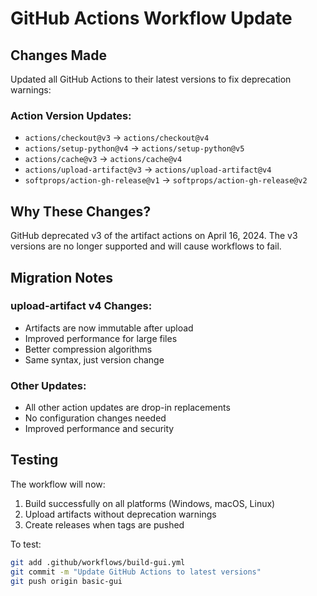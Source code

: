 # GitHub Actions Workflow Update

## Changes Made

Updated all GitHub Actions to their latest versions to fix deprecation warnings:

### Action Version Updates:
- `actions/checkout@v3` → `actions/checkout@v4`
- `actions/setup-python@v4` → `actions/setup-python@v5`
- `actions/cache@v3` → `actions/cache@v4`
- `actions/upload-artifact@v3` → `actions/upload-artifact@v4`
- `softprops/action-gh-release@v1` → `softprops/action-gh-release@v2`

## Why These Changes?

GitHub deprecated v3 of the artifact actions on April 16, 2024. The v3 versions are no longer supported and will cause workflows to fail.

## Migration Notes

### upload-artifact v4 Changes:
- Artifacts are now immutable after upload
- Improved performance for large files
- Better compression algorithms
- Same syntax, just version change

### Other Updates:
- All other action updates are drop-in replacements
- No configuration changes needed
- Improved performance and security

## Testing

The workflow will now:
1. Build successfully on all platforms (Windows, macOS, Linux)
2. Upload artifacts without deprecation warnings
3. Create releases when tags are pushed

To test:
```bash
git add .github/workflows/build-gui.yml
git commit -m "Update GitHub Actions to latest versions"
git push origin basic-gui
```
